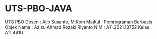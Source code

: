 # UTS-PBO-JAVA
UTS PBO
Dosen : Ajib Susanto, M.Kom
Matkul : Pemrograman Berbasis Objek
Nama : Azizu Ahmad Rozaki Riyanto
NIM : A11.2021.13752
Kelas : A11.441U
